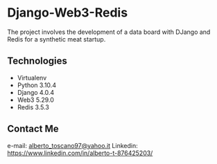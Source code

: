 # Django-Web3-Redis
The project involves the development of a data board with DJango and Redis for a synthetic meat startup.
## Technologies
* Virtualenv
* Python 3.10.4
* Django 4.0.4
* Web3 5.29.0
* Redis 3.5.3
## Contact Me
e-mail: alberto_toscano97@yahoo.it
Linkedin: https://www.linkedin.com/in/alberto-t-876425203/
